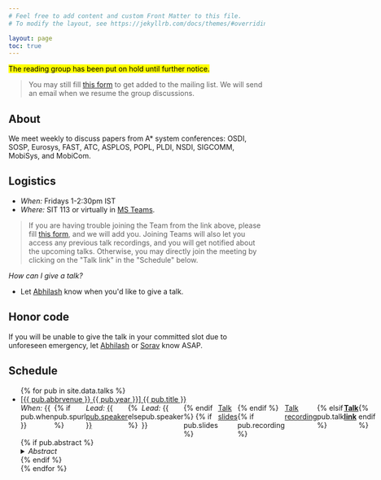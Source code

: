 ```yaml
---
# Feel free to add content and custom Front Matter to this file.
# To modify the layout, see https://jekyllrb.com/docs/themes/#overriding-theme-defaults

layout: page
toc: true
---
```


<mark> The reading group has been put on hold until further notice.<mark> 
> You may still fill [this form](https://forms.gle/Pv17nNVFrSaHPL2t6) to get
added to the mailing list. We will send an email when we resume the group
discussions.

## About
We meet weekly to discuss papers from A\* system conferences: OSDI,
SOSP, Eurosys, FAST, ATC, ASPLOS, POPL, PLDI, NSDI, SIGCOMM, MobiSys, and
MobiCom.

## Logistics

* *When:* Fridays 1-2:30pm IST
* *Where:* SIT 113 or virtually in [MS Teams](https://teams.microsoft.com/l/team/19%3aRCfaq891_efLuFCzx8w4qEjO4sFxH6d_7rQvBkWUwgc1%40thread.tacv2/conversations?groupId=7329f207-f51b-439c-90b2-36896cc7eeaa&tenantId=624d5c4b-45c5-4122-8cd0-44f0f84e945d).

> If you are having trouble joining the Team from the link above, please fill
[this form](https://forms.gle/Pv17nNVFrSaHPL2t6), and we will add you. Joining
Teams will also let you access any previous talk recordings, and you will get notified
about the upcoming talks. Otherwise, you may directly join the meeting by
clicking on the "Talk link" in the "Schedule" below.

*How can I give a talk?* 
* Let [Abhilash](mailto:ajindal@cse.iitd.ac.in) know when you'd like to give a talk.

## Honor code
If you will be unable to give the talk in your committed slot due to unforeseen
emergency, let [Abhilash](mailto:ajindal@cse.iitd.ac.in) or
[Sorav](mailto:sbansal@iitd.ac.in) know ASAP.

## Schedule
<ul>
{% for pub in site.data.talks %}
<li>
	<a href="{{ pub.url }}" target="_blank">[{{ pub.abbrvenue }} {{ pub.year }}] {{ pub.title }}</a>
	<br/>
	<div style="justify-content: space-between; display: flex">
		<span> <i>When:</i> {{ pub.when }}</span>
		{% if pub.spurl %}
			<span> <i>Lead:</i> <a href="{{ pub.spurl }}" target="_blank"> {{ pub.speaker }} </a> </span> 
		{% else %}
			<span> <i>Lead:</i> {{ pub.speaker }} </span> 
		{% endif %}
		{% if pub.slides %}
			<span> <a href="{{ pub.slides }}" target="_blank">Talk slides</a> </span>
		{% endif %}
		{% if pub.recording %}
			<span> <a href="{{ pub.recording }}" target="_blank">Talk recording</a> </span>
		{% elsif pub.talk %}
			<span> <b><a href="{{ pub.talk }}" target="_blank">Talk link</a></b> </span>
		{% endif %}
	</div>
	{% if pub.abstract %}
		<details>
			<summary><i>Abstract</i></summary>
			{{ pub.abstract }}
		</details>
	{% endif %}
	<br>
</li>
{% endfor %}
</ul>
